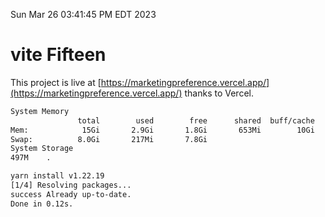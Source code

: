 Sun Mar 26 03:41:45 PM EDT 2023

# vite Fifteen


This project is live at [https://marketingpreference.vercel.app/](https://marketingpreference.vercel.app/) thanks to Vercel.

```bash
System Memory
               total        used        free      shared  buff/cache   available
Mem:            15Gi       2.9Gi       1.8Gi       653Mi        10Gi        11Gi
Swap:          8.0Gi       217Mi       7.8Gi
System Storage
497M	.
```
```bash
yarn install v1.22.19
[1/4] Resolving packages...
success Already up-to-date.
Done in 0.12s.
```
